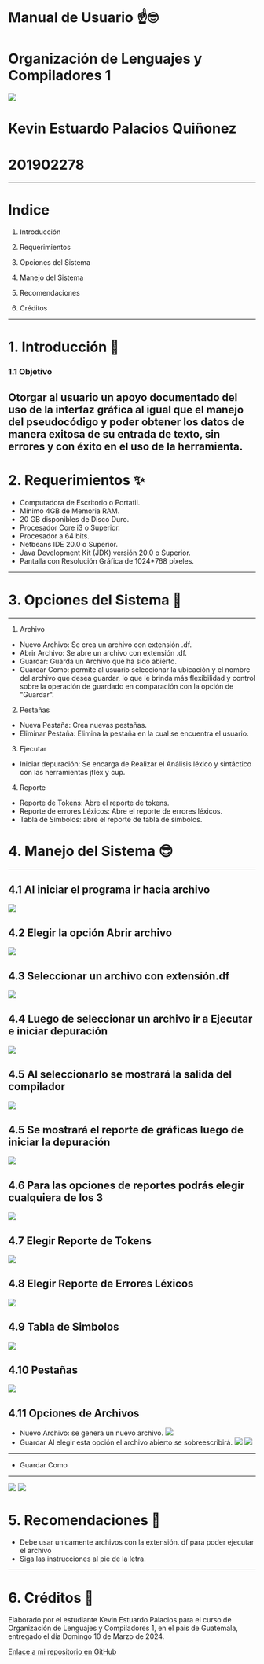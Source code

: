 # Manual de Usuario ☝️🤓
# Organización de Lenguajes y Compiladores 1
![](../Imagenes/Portadacompiladores.jfif)
# Kevin Estuardo Palacios Quiñonez 
# 201902278
---
# Indice 

1. Introducción 

2. Requerimientos 

3. Opciones del Sistema 

4. Manejo del Sistema 

5. Recomendaciones 

6. Créditos

---
# 1. Introducción 🤖
###  1.1 Objetivo
Otorgar al usuario un apoyo documentado del uso de la interfaz gráfica al igual que el manejo del pseudocódigo y poder obtener los datos de manera exitosa de su entrada de texto, sin errores y con éxito en el uso de la herramienta.
---
# 2. Requerimientos ✨
* Computadora de Escritorio o Portatil.
* Mínimo 4GB de Memoria RAM.
* 20 GB disponibles de Disco Duro.
* Procesador Core i3 o Superior.
* Procesador a 64 bits.
* Netbeans IDE 20.0 o Superior.
* Java Development Kit (JDK) versión 20.0 o Superior.
* Pantalla con Resolución Gráfica de 1024*768 píxeles.
---
# 3. Opciones del Sistema 🤩
---
1. Archivo
* Nuevo Archivo: Se crea un archivo con extensión .df.
* Abrir Archivo: Se abre un archivo con extensión .df.
* Guardar: Guarda un Archivo que ha sido abierto.
* Guardar Como: permite al usuario seleccionar la ubicación y el nombre del archivo que desea guardar, lo que le brinda más flexibilidad y control sobre la operación de guardado en comparación con la opción de "Guardar".
2. Pestañas
* Nueva Pestaña: Crea nuevas pestañas.
* Eliminar Pestaña: Elimina la pestaña en la cual se encuentra el usuario.
3. Ejecutar
* Iniciar depuración: Se encarga de Realizar el Análisis léxico y sintáctico con las herramientas jflex y cup.
4. Reporte
* Reporte de Tokens: Abre el reporte de tokens.
* Reporte de errores Léxicos: Abre el reporte de errores léxicos.
* Tabla de Símbolos: abre el reporte de tabla de símbolos.

# 4. Manejo del Sistema 😎
---
## 4.1 Al iniciar el programa ir hacia archivo
![](../Imagenes/1.png)
## 4.2 Elegir la opción Abrir archivo
![](../Imagenes/2.png)
## 4.3 Seleccionar un archivo con extensión.df 
![](../Imagenes/3.png)
## 4.4 Luego de seleccionar un archivo ir a Ejecutar e iniciar depuración
![](../Imagenes/4.png)
## 4.5 Al seleccionarlo se mostrará la salida del compilador
![](../Imagenes/5.png)
## 4.5 Se mostrará el reporte de gráficas luego de iniciar la depuración 
![](../Imagenes/6.png)
## 4.6 Para las opciones de reportes podrás elegir cualquiera de los 3
![](../Imagenes/reportes.png)
## 4.7 Elegir Reporte de Tokens
![](../Imagenes/7.png)
## 4.8 Elegir Reporte de Errores Léxicos
![](../Imagenes/errores.png)
## 4.9 Tabla de Simbolos
![](../Imagenes/8.png)
## 4.10 Pestañas
![](../Imagenes/pestanas.png)
## 4.11 Opciones de Archivos
* Nuevo Archivo: se genera un nuevo archivo.
![](../Imagenes/nuevo.png)
* Guardar
Al elegir esta opción el archivo abierto se sobreescribirá.
![](../Imagenes/guardar.png)
![](../Imagenes/guardar1.png)
---
* Guardar Como
---
![](../Imagenes/gc.png)
![](../Imagenes/guardar1.png)
# 5. Recomendaciones 👀
* Debe usar unicamente archivos con la extensión. df para poder ejecutar el archivo
* Siga las instrucciones al pie de la letra.
---
# 6. Créditos 🧐
Elaborado por el estudiante Kevin Estuardo Palacios para el curso de Organización de Lenguajes y Compiladores 1, en el país de Guatemala, entregado el día Domingo 10 de Marzo de 2024.

[Enlace a mi repositorio en GitHub](https://github.com/KevinPalaciosQ/OLC1_Proyecto1_201902278.git)